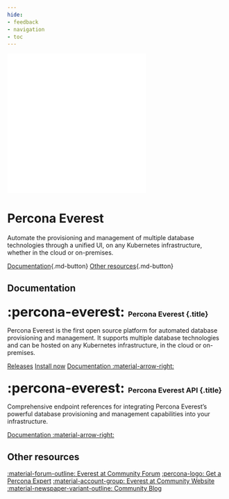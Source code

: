 ```yaml
---
hide:
- feedback
- navigation
- toc
---
```


<div class="landing" markdown>
<div class="splash header subpage everest dark" markdown>

![Percona Everest](assets/logo-dark-everest.svg)

# Percona Everest

Automate the provisioning and management of multiple database technologies through a unified UI, on any Kubernetes infrastructure, whether in the cloud or on-premises.

[Documentation](#documentation){.md-button} [Other resources](#other-resources){.md-button}

</div>
</div>


## Documentation

<div data-grid markdown>
<div data-banner="everest" markdown>

### <span style="font-size:1.875em;margin-right:0.125em">:percona-everest:</span> Percona Everest {.title}

Percona Everest is the first open source platform for automated database provisioning and management. It supports multiple database technologies and can be hosted on any Kubernetes infrastructure, in the cloud or on-premises.

<div class="actions" markdown>

[Releases](https://docs.percona.com/everest/release-notes/release_notes_index.html)
[Install now](https://docs.percona.com/everest/quick-install.html)
[Documentation :material-arrow-right:](https://docs.percona.com/everest/index.html)

</div>
</div>
<div data-banner="everest" markdown>

### <span style="font-size:1.875em;margin-right:0.125em">:percona-everest:</span> Percona Everest API {.title}

Comprehensive endpoint references for integrating Percona Everest’s powerful database provisioning and management capabilities into your infrastructure.

<div class="actions" markdown>

[Documentation :material-arrow-right:](https://percona-everest.readme.io/reference/getkubernetesclusterresources)

</div>
</div>
</div>

## Other resources

<div data-resources markdown>

[:material-forum-outline: Everest at Community Forum](https://forums.percona.com/c/percona-everest/81)
[:percona-logo: Get a Percona Expert](https://www.percona.com/services/consulting)
[:material-account-group: Everest at Community Website](https://percona.community/projects/everest/)
[:material-newspaper-variant-outline: Community Blog](https://www.percona.com/blog/)

</div>
<br>